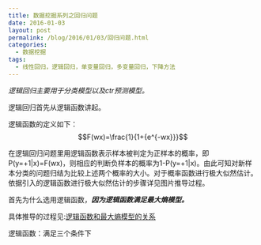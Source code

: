 ```yaml
---
title: 数据挖掘系列之回归问题
date: 2016-01-03
layout: post
permalink: /blog/2016/01/03/回归问题.html
categories:
  - 数据挖掘
tags:
  - 线性回归，逻辑回归，单变量回归，多变量回归，下降方法
---
```

*逻辑回归主要用于分类模型以及ctr预测模型。*
    
逻辑回归首先从逻辑函数讲起。

逻辑函数的定义如下：$$F(wx)=\frac{1}{1+{e^{-wx}}}$$

在逻辑回归问题里用逻辑函数表示样本被判定为正样本的概率，即P(y=+1|x)=F(wx)，则相应的判断负样本的概率为1-P(y=+1|x)。由此可知对新样本分类的问题归结为比较上述两个概率的大小。对于概率函数进行极大似然估计。依据引入的逻辑函数进行极大似然估计的步骤详见图片推导过程。 

首先为什么选用逻辑函数，***因为逻辑函数满足最大熵模型。*** 

具体推导的过程见:[逻辑函数和最大熵模型的关系](http://http://www.win-vector.com/dfiles/LogisticRegressionMaxEnt.pdf "逻辑函数和最大熵模型的关系")                                                                                                                                                                                                                                                                                                                                                                                                                                                                                                                                                                                                                                                                                                                                                                                                                                                                                                                                                                                                                                                                                                                                                                                                                                                                                                                                                                                                                                                                                                                                                                                                                                                                                                                                                                                                                                                                                                                                                                                                                                                                                                                                                                                                                                                                                                                                                                                                                                                                                                                                                                                                                                                                                                                                                                                                                                                                                                                                                                                                                                                                                                                                                                                                                                                                                                                                                                                                                                                                                                                                                                                                                                                                                                                                                                                                                                                                                                                                                                                                                                                                                                                                                                                                                                                                                                                                                                                                                                                                                                                                                                                                                                                                                                                                                                                                                                                                                                                                                                                                                                                                                                                                                                                                                                                                                                                                                                                                                                                                                                                                                                                                                                                                                                                                                                                                                                                                                                                                                                                                                                                                                                                                                                                                                                                                                                                                                                                                                                                                                                                                                                                                                                                                                                                                                                                                                                                                                                                                                                                                                                                                                                                                                                                                                                                                                                                                                                                                                                                                                                                                                                                                                                                                                                                                                                                                                                                                                                                                                                                                                                                                                                                                                                                                                                                                                                          


逻辑函数：满足三个条件下